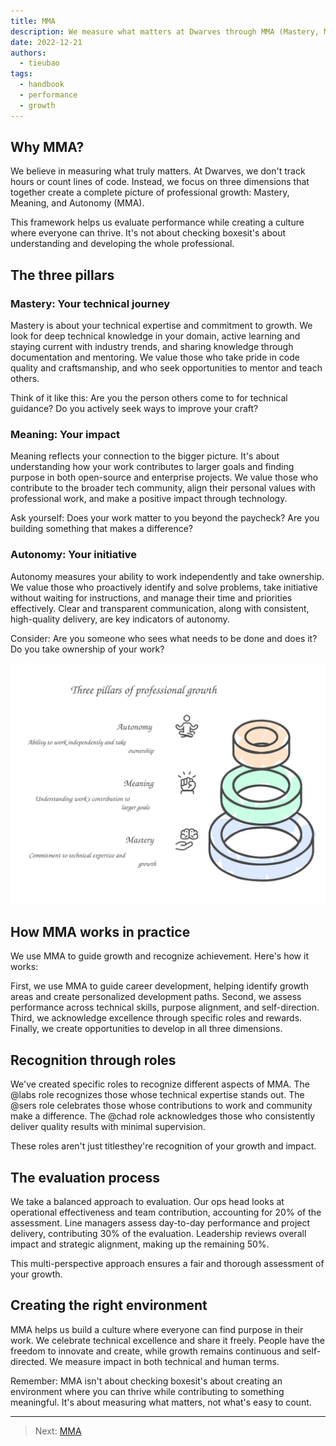 ```yaml
---
title: MMA
description: We measure what matters at Dwarves through MMA (Mastery, Meaning, Autonomy). This framework helps us evaluate growth while creating a culture where everyone can thrive and contribute meaningfully.
date: 2022-12-21
authors:
  - tieubao
tags:
  - handbook
  - performance
  - growth
---
```


## Why MMA?

We believe in measuring what truly matters. At Dwarves, we don't track hours or count lines of code. Instead, we focus on three dimensions that together create a complete picture of professional growth: Mastery, Meaning, and Autonomy (MMA).

This framework helps us evaluate performance while creating a culture where everyone can thrive. It's not about checking boxesit's about understanding and developing the whole professional.

## The three pillars

### Mastery: Your technical journey

Mastery is about your technical expertise and commitment to growth. We look for deep technical knowledge in your domain, active learning and staying current with industry trends, and sharing knowledge through documentation and mentoring. We value those who take pride in code quality and craftsmanship, and who seek opportunities to mentor and teach others.

Think of it like this: Are you the person others come to for technical guidance? Do you actively seek ways to improve your craft?

### Meaning: Your impact

Meaning reflects your connection to the bigger picture. It's about understanding how your work contributes to larger goals and finding purpose in both open-source and enterprise projects. We value those who contribute to the broader tech community, align their personal values with professional work, and make a positive impact through technology.

Ask yourself: Does your work matter to you beyond the paycheck? Are you building something that makes a difference?

### Autonomy: Your initiative

Autonomy measures your ability to work independently and take ownership. We value those who proactively identify and solve problems, take initiative without waiting for instructions, and manage their time and priorities effectively. Clear and transparent communication, along with consistent, high-quality delivery, are key indicators of autonomy.

Consider: Are you someone who sees what needs to be done and does it? Do you take ownership of your work?

![MMA](assets/mma.svg)

## How MMA works in practice

We use MMA to guide growth and recognize achievement. Here's how it works:

First, we use MMA to guide career development, helping identify growth areas and create personalized development paths. Second, we assess performance across technical skills, purpose alignment, and self-direction. Third, we acknowledge excellence through specific roles and rewards. Finally, we create opportunities to develop in all three dimensions.

## Recognition through roles

We've created specific roles to recognize different aspects of MMA. The @labs role recognizes those whose technical expertise stands out. The @sers role celebrates those whose contributions to work and community make a difference. The @chad role acknowledges those who consistently deliver quality results with minimal supervision.

These roles aren't just titlesthey're recognition of your growth and impact.

## The evaluation process

We take a balanced approach to evaluation. Our ops head looks at operational effectiveness and team contribution, accounting for 20% of the assessment. Line managers assess day-to-day performance and project delivery, contributing 30% of the evaluation. Leadership reviews overall impact and strategic alignment, making up the remaining 50%.

This multi-perspective approach ensures a fair and thorough assessment of your growth.

## Creating the right environment

MMA helps us build a culture where everyone can find purpose in their work. We celebrate technical excellence and share it freely. People have the freedom to innovate and create, while growth remains continuous and self-directed. We measure impact in both technical and human terms.

Remember: MMA isn't about checking boxesit's about creating an environment where you can thrive while contributing to something meaningful. It's about measuring what matters, not what's easy to count.

---

> Next: [MMA](mma.md)
